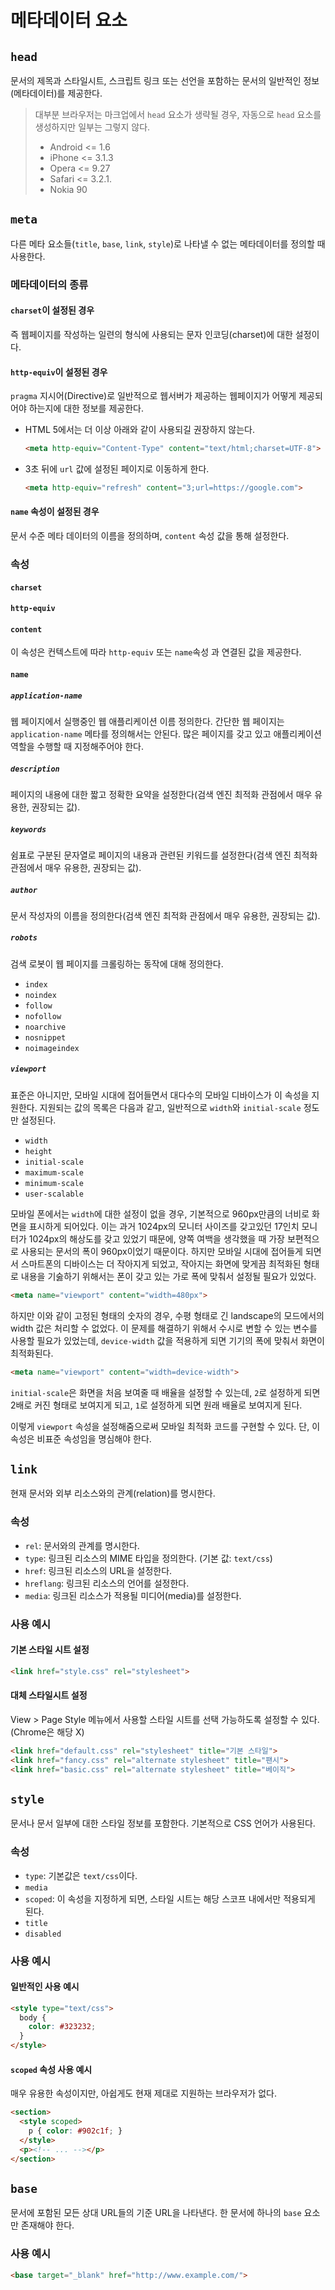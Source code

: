 # 메타데이터 요소

## `head`

문서의 제목과 스타일시트, 스크립트 링크 또는 선언을 포함하는 문서의 일반적인 정보(메타데이터)를 제공한다.

> 대부분 브라우저는 마크업에서 `head` 요소가 생략될 경우, 자동으로 `head` 요소를 생성하지만 일부는 그렇지 않다.
> * Android <= 1.6
> * iPhone  <= 3.1.3
> * Opera   <= 9.27
> * Safari  <= 3.2.1.
> * Nokia 90

## `meta`

다른 메타 요소들(`title`, `base`, `link`, `style`)로 나타낼 수 없는 메타데이터를 정의할 때 사용한다.

### 메타데이터의 종류

#### `charset`이 설정된 경우

즉 웹페이지를 작성하는 일련의 형식에 사용되는 문자 인코딩(charset)에 대한 설정이다.

#### `http-equiv`이 설정된 경우

`pragma` 지시어(Directive)로 일반적으로 웹서버가 제공하는 웹페이지가 어떻게 제공되어야 하는지에 대한 정보를 제공한다.

* HTML 5에서는 더 이상 아래와 같이 사용되길 권장하지 않는다.

  ```html
  <meta http-equiv="Content-Type" content="text/html;charset=UTF-8">
  ```

* 3초 뒤에 `url` 값에 설정된 페이지로 이동하게 한다.

  ```html
  <meta http-equiv="refresh" content="3;url=https://google.com">
  ```

#### `name` 속성이 설정된 경우

문서 수준 메타 데이터의 이름을 정의하며, `content` 속성 값을 통해 설정한다.

### 속성

#### `charset`

#### `http-equiv`

#### `content`

이 속성은 컨텍스트에 따라 `http-equiv` 또는 `name`속성 과 연결된 값을 제공한다.

#### `name`

##### `application-name`

웹 페이지에서 실행중인 웹 애플리케이션 이름 정의한다. 간단한 웹 페이지는 `application-name` 메타를 정의해서는 안된다. 많은 페이지를 갖고 있고 애플리케이션 역할을 수행할 때 지정해주어야 한다.

##### `description`

페이지의 내용에 대한 짧고 정확한 요약을 설정한다(검색 엔진 최적화 관점에서 매우 유용한, 권장되는 값).

##### `keywords`

쉼표로 구분된 문자열로 페이지의 내용과 관련된 키워드를 설정한다(검색 엔진 최적화 관점에서 매우 유용한, 권장되는 값).

##### `author`

문서 작성자의 이름을 정의한다(검색 엔진 최적화 관점에서 매우 유용한, 권장되는 값).

##### `robots`

검색 로봇이 웹 페이지를 크롤링하는 동작에 대해 정의한다.

* `index`
* `noindex`
* `follow`
* `nofollow`
* `noarchive`
* `nosnippet`
* `noimageindex`

##### `viewport`

표준은 아니지만, 모바일 시대에 접어들면서 대다수의 모바일 디바이스가 이 속성을 지원한다. 지원되는 값의 목록은 다음과 같고, 일반적으로 `width`와 `initial-scale` 정도만 설정된다.

* `width`
* `height`
* `initial-scale`
* `maximum-scale`
* `minimum-scale`
* `user-scalable`

모바일 폰에서는 `width`에 대한 설정이 없을 경우, 기본적으로 960px만큼의 너비로 화면을 표시하게 되어있다. 이는 과거 1024px의 모니터 사이즈를 갖고있던 17인치 모니터가 1024px의 해상도를 갖고 있었기 때문에, 양쪽 여백을 생각했을 때 가장 보편적으로 사용되는 문서의 폭이 960px이었기 때문이다. 하지만 모바일 시대에 접어들게 되면서 스마트폰의 디바이스는 더 작아지게 되었고, 작아지는 화면에 맞게끔 최적화된 형태로 내용을 기숧하기 위해서는 폰이 갖고 있는 가로 폭에 맞춰서 설정될 필요가 있었다.

```html
<meta name="viewport" content="width=480px">
```

하지만 이와 같이 고정된 형태의 숫자의 경우, 수평 형태로 긴 landscape의 모드에서의 width 값은 처리할 수 없었다. 이 문제를 해결하기 위해서 수시로 변할 수 있는 변수를 사용할 필요가 있었는데, `device-width` 값을 적용하게 되면 기기의 폭에 맞춰서 화면이 최적화된다.

```html
<meta name="viewport" content="width=device-width">
```

`initial-scale`은 화면을 처음 보여줄 때 배율을 설정할 수 있는데, `2`로 설정하게 되면 2배로 커진 형태로 보여지게 되고, `1`로 설정하게 되면 원래 배율로 보여지게 된다.

이렇게 `viewport` 속성을 설정해줌으로써 모바일 최적화 코드를 구현할 수 있다. 단, 이 속성은 비표준 속성임을 명심해야 한다.

## `link`

현재 문서와 외부 리소스와의 관계(relation)를 명시한다.

### 속성

* `rel`: 문서와의 관계를 명시한다.
* `type`: 링크된 리소스의 MIME 타입을 정의한다. (기본 값: `text/css`)
* `href`: 링크된 리소스의 URL을 설정한다.
* `hreflang`: 링크된 리소스의 언어를 설정한다.
* `media`: 링크된 리소스가 적용될 미디어(media)를 설정한다.

### 사용 예시

#### 기본 스타일 시트 설정

```html
<link href="style.css" rel="stylesheet">
```

#### 대체 스타일시트 설정

View > Page Style 메뉴에서 사용할 스타일 시트를 선택 가능하도록 설정할 수 있다. (Chrome은 해당 X)

```html
<link href="default.css" rel="stylesheet" title="기본 스타일">
<link href="fancy.css" rel="alternate stylesheet" title="팬시">
<link href="basic.css" rel="alternate stylesheet" title="베이직">
```

## `style`

문서나 문서 일부에 대한 스타일 정보를 포함한다. 기본적으로 CSS 언어가 사용된다.

### 속성

* `type`: 기본값은 `text/css`이다.
* `media`
* `scoped`: 이 속성을 지정하게 되면, 스타일 시트는 해당 스코프 내에서만 적용되게 된다.
* `title`
* `disabled`

### 사용 예시

#### 일반적인 사용 예시

```html
<style type="text/css">
  body {
    color: #323232;
  }
</style>
```

#### `scoped` 속성 사용 예시

매우 유용한 속성이지만, 아쉽게도 현재 제대로 지원하는 브라우저가 없다.

```html
<section>
  <style scoped>
    p { color: #902c1f; }
  </style>
  <p><!-- ... --></p>
</section>
```

## `base`

문서에 포함된 모든 상대 URL들의 기준 URL을 나타낸다. 한 문서에 하나의 `base` 요소만 존재해야 한다.

### 사용 예시

```html
<base target="_blank" href="http://www.example.com/">
```
